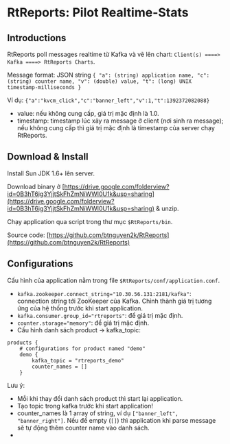 RtReports: Pilot Realtime-Stats
===============================

Introductions
-------------
RtReports poll messages realtime từ Kafka và vẽ lên chart: `Client(s) ====> Kafka ====> RtReports Charts`.

Message format: JSON string
`{
    "a": (string) application name,
    "c": (string) counter name,
    "v": (double) value,
    "t": (long) UNIX timestamp-milliseconds
}`

Ví dụ: `{"a":"kvcm_click","c":"banner_left","v":1,"t":1392372082088}`

- value: nếu không cung cấp, giá trị mặc định là 1.0.
- timestamp: timestamp lúc xảy ra message ở client (nơi sinh ra message); nếu không cung cấp thì giá trị mặc định là timestamp của server chạy RtReports.


Download & Install
------------------
Install Sun JDK 1.6+ lên server.

Download binary ở [https://drive.google.com/folderview?id=0B3hT6ig3YjjtSkFhZmNiWWl0U1k&usp=sharing](https://drive.google.com/folderview?id=0B3hT6ig3YjjtSkFhZmNiWWl0U1k&usp=sharing) & unzip.

Chạy application qua script trong thư mục `$RtReports/bin`.

Source code: [https://github.com/btnguyen2k/RtReports](https://github.com/btnguyen2k/RtReports)


Configurations
--------------
Cấu hình của application nằm trong file `$RtReports/conf/application.conf`.

- `kafka.zookeeper.connect_string="10.30.56.131:2181/kafka"`: connection string tới ZooKeeper của Kafka. Chỉnh thành giá trị tương ứng của hệ thống trước khi start application.
- `kafka.consumer.group_id="rtreports"`: để giá trị mặc định.
- `counter.storage="memory"`: để giá trị mặc định.
- Cấu hình danh sách product -> kafka_topic:

```
products {
	# configurations for product named "demo"
	demo {
		kafka_topic = "rtreports_demo"
		counter_names = []
	}
```

Lưu ý:
- Mỗi khi thay đổi danh sách product thì start lại application.
- Tạo topic trong kafka trước khi start application!
- counter_names là 1 array of string, ví dụ `["banner_left", "banner_right"]`. Nếu để empty (`[]`) thì application khi parse message sẽ tự động thêm counter name vào danh sách.
- 